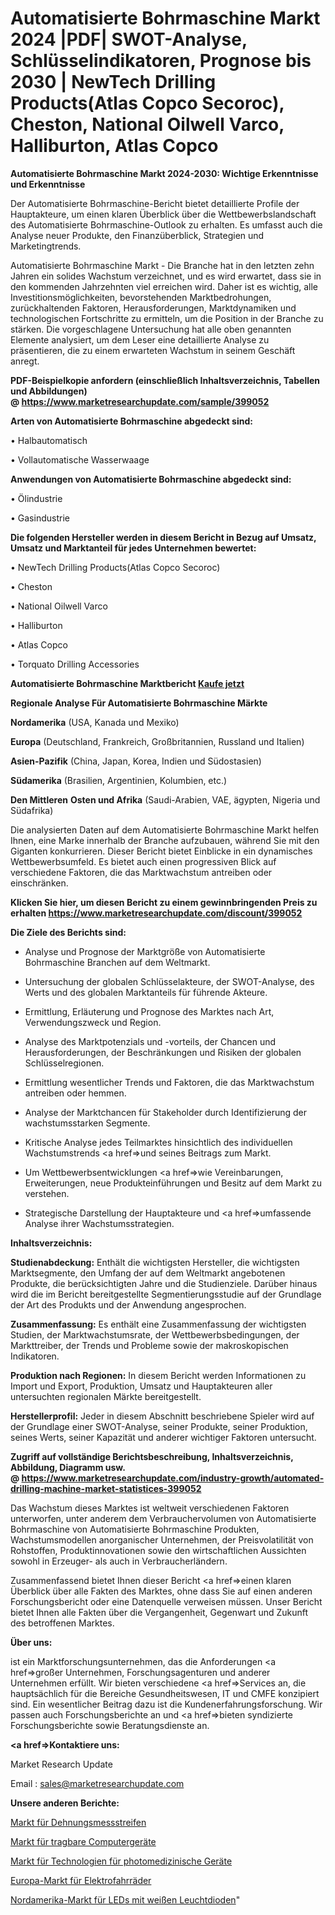 # Automatisierte Bohrmaschine Markt 2024 |PDF| SWOT-Analyse, Schlüsselindikatoren, Prognose bis 2030 | NewTech Drilling Products(Atlas Copco Secoroc), Cheston, National Oilwell Varco, Halliburton, Atlas Copco

<strong>Automatisierte Bohrmaschine Markt 2024-2030: Wichtige Erkenntnisse und Erkenntnisse</strong>

Der Automatisierte Bohrmaschine-Bericht bietet detaillierte Profile der Hauptakteure, um einen klaren Überblick über die Wettbewerbslandschaft des Automatisierte Bohrmaschine-Outlook zu erhalten. Es umfasst auch die Analyse neuer Produkte, den Finanzüberblick, Strategien und Marketingtrends.

Automatisierte Bohrmaschine Markt - Die Branche hat in den letzten zehn Jahren ein solides Wachstum verzeichnet, und es wird erwartet, dass sie in den kommenden Jahrzehnten viel erreichen wird. Daher ist es wichtig, alle Investitionsmöglichkeiten, bevorstehenden Marktbedrohungen, zurückhaltenden Faktoren, Herausforderungen, Marktdynamiken und technologischen Fortschritte zu ermitteln, um die Position in der Branche zu stärken. Die vorgeschlagene Untersuchung hat alle oben genannten Elemente analysiert, um dem Leser eine detaillierte Analyse zu präsentieren, die zu einem erwarteten Wachstum in seinem Geschäft anregt.

<strong><b>PDF-Beispielkopie anfordern (einschließlich Inhaltsverzeichnis, Tabellen und Abbildungen) @ </b></strong><strong><a href=https://www.marketresearchupdate.com/sample/399052><strong>https://www.marketresearchupdate.com/sample/399052</u></a></strong></strong>

<strong>Arten von Automatisierte Bohrmaschine abgedeckt sind:</strong>

• Halbautomatisch

• Vollautomatische Wasserwaage

<strong>Anwendungen von Automatisierte Bohrmaschine abgedeckt sind:</strong>

• Ölindustrie

• Gasindustrie

<strong>Die folgenden Hersteller werden in diesem Bericht in Bezug auf Umsatz, Umsatz und Marktanteil für jedes Unternehmen bewertet:</strong>

• NewTech Drilling Products(Atlas Copco Secoroc)

• Cheston

• National Oilwell Varco

• Halliburton

• Atlas Copco

• Torquato Drilling Accessories

<strong>Automatisierte Bohrmaschine Marktbericht <a href=https://www.marketresearchupdate.com/buynow/399052>Kaufe jetzt</a></strong>

<strong>Regionale Analyse Für Automatisierte Bohrmaschine Märkte</strong>

<strong>Nordamerika</strong> (USA, Kanada und Mexiko)

<strong>Europa</strong> (Deutschland, Frankreich, Großbritannien, Russland und Italien)

<strong>Asien-Pazifik</strong> (China, Japan, Korea, Indien und Südostasien)

<strong>Südamerika</strong> (Brasilien, Argentinien, Kolumbien, etc.)

<strong>Den Mittleren</strong> <strong>Osten und Afrika</strong> (Saudi-Arabien, VAE, ägypten, Nigeria und Südafrika)

Die analysierten Daten auf dem Automatisierte Bohrmaschine Markt helfen Ihnen, eine Marke innerhalb der Branche aufzubauen, während Sie mit den Giganten konkurrieren. Dieser Bericht bietet Einblicke in ein dynamisches Wettbewerbsumfeld. Es bietet auch einen progressiven Blick auf verschiedene Faktoren, die das Marktwachstum antreiben oder einschränken.

<strong>Klicken Sie hier, um diesen Bericht zu einem gewinnbringenden Preis zu erhalten
</strong><strong><a href=https://www.marketresearchupdate.com/discount/399052>https://www.marketresearchupdate.com/discount/399052</b></u></strong></a>

<strong>Die Ziele des Berichts sind:</strong>

- Analyse und Prognose der Marktgröße von Automatisierte Bohrmaschine Branchen auf dem Weltmarkt.

- Untersuchung der globalen Schlüsselakteure, der SWOT-Analyse, des Werts und des globalen Marktanteils für führende Akteure.

- Ermittlung, Erläuterung und Prognose des Marktes nach Art, Verwendungszweck und Region.

- Analyse des Marktpotenzials und -vorteils, der Chancen und Herausforderungen, der Beschränkungen und Risiken der globalen Schlüsselregionen.

- Ermittlung wesentlicher Trends und Faktoren, die das Marktwachstum antreiben oder hemmen.

- Analyse der Marktchancen für Stakeholder durch Identifizierung der wachstumsstarken Segmente.

- Kritische Analyse jedes Teilmarktes hinsichtlich des individuellen Wachstumstrends <a href=>und</a> seines Beitrags zum Markt.

- Um Wettbewerbsentwicklungen <a href=>wie</a> Vereinbarungen, Erweiterungen, neue Produkteinführungen und Besitz auf dem Markt zu verstehen.

- Strategische Darstellung der Hauptakteure und <a href=>umfas</a>sende Analyse ihrer Wachstumsstrategien.

<strong>Inhaltsverzeichnis:</strong>

<strong>Studienabdeckung:</strong> Enthält die wichtigsten Hersteller, die wichtigsten Marktsegmente, den Umfang der auf dem Weltmarkt angebotenen Produkte, die berücksichtigten Jahre und die Studienziele. Darüber hinaus wird die im Bericht bereitgestellte Segmentierungsstudie auf der Grundlage der Art des Produkts und der Anwendung angesprochen.

<strong>Zusammenfassung:</strong> Es enthält eine Zusammenfassung der wichtigsten Studien, der Marktwachstumsrate, der Wettbewerbsbedingungen, der Markttreiber, der Trends und Probleme sowie der makroskopischen Indikatoren.

<strong>Produktion nach Regionen:</strong> In diesem Bericht werden Informationen zu Import und Export, Produktion, Umsatz und Hauptakteuren aller untersuchten regionalen Märkte bereitgestellt.

<strong>Herstellerprofil:</strong> Jeder in diesem Abschnitt beschriebene Spieler wird auf der Grundlage einer SWOT-Analyse, seiner Produkte, seiner Produktion, seines Werts, seiner Kapazität und anderer wichtiger Faktoren untersucht.

<strong><b>Zugriff auf vollständige Berichtsbeschreibung, Inhaltsverzeichnis, Abbildung, Diagramm usw. @ </b></strong><strong><a href=https://www.marketresearchupdate.com/industry-growth/automated-drilling-machine-market-statistices-399052>https://www.marketresearchupdate.com/industry-growth/automated-drilling-machine-market-statistices-399052</a></strong>

Das Wachstum dieses Marktes ist weltweit verschiedenen Faktoren unterworfen, unter anderem dem Verbrauchervolumen von Automatisierte Bohrmaschine von Automatisierte Bohrmaschine Produkten, Wachstumsmodellen anorganischer Unternehmen, der Preisvolatilität von Rohstoffen, Produktinnovationen sowie den wirtschaftlichen Aussichten sowohl in Erzeuger- als auch in Verbraucherländern.

Zusammenfassend bietet Ihnen dieser Bericht <a href=>einen</a> klaren Überblick über alle Fakten des Marktes, ohne dass Sie auf einen anderen Forschungsbericht oder eine Datenquelle verweisen müssen. Unser Bericht bietet Ihnen alle Fakten über die Vergangenheit, Gegenwart und Zukunft des betroffenen Marktes.

<strong>Über uns:</strong>

 ist ein Marktforschungsunternehmen, das die Anforderungen <a href=>großer</a> Unternehmen, Forschungsagenturen und anderer Unternehmen erfüllt. Wir bieten verschiedene <a href=>Services</a> an, die hauptsächlich für die Bereiche Gesundheitswesen, IT und CMFE konzipiert sind. Ein wesentlicher Beitrag dazu ist die Kundenerfahrungsforschung. Wir passen auch Forschungsberichte an und <a href=>bieten</a> syndizierte Forschungsberichte sowie Beratungsdienste an.

<strong><a href=>Kontaktiere uns:</a></strong>

Market Research Update

Email : sales@marketresearchupdate.com

<strong>Unsere anderen Berichte:</strong>

<a href=https://www.linkedin.com/pulse/strain-gage-gauge-market-latest-report-outstanding-growth>Markt für Dehnungsmessstreifen</a>

<a href=https://www.linkedin.com/pulse/wearable-computing-devices-market-analysis-segment-region>Markt für tragbare Computergeräte</a>

<a href=https://www.linkedin.com/pulse/photomedicine-devices-technologies-market-analysis>Markt für Technologien für photomedizinische Geräte</a>

<a href=https://www.linkedin.com/pulse/europe-electric-bicycles-market-2030-see-huge>Europa-Markt für Elektrofahrräder</a>

<a href=https://www.linkedin.com/pulse/north-america-white-light-emitting-diodes-leds-market>Nordamerika-Markt für LEDs mit weißen Leuchtdioden</a>"
